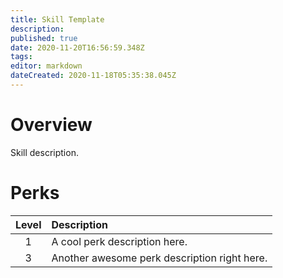 ```yaml
---
title: Skill Template
description: 
published: true
date: 2020-11-20T16:56:59.348Z
tags: 
editor: markdown
dateCreated: 2020-11-18T05:35:38.045Z
---
```


# Overview
Skill description.
# Perks
| Level | Description |
|:-:|:-|
|1| A cool perk description here. |
|3| Another awesome perk description right here. |
